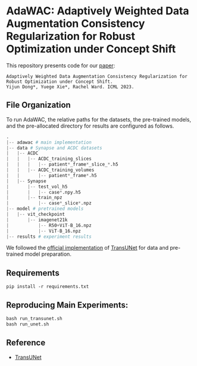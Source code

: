 # AdaWAC: Adaptively Weighted Data Augmentation Consistency Regularization for Robust Optimization under Concept Shift
This repository presents code for our [paper](https://arxiv.org/abs/2210.01891):
```
Adaptively Weighted Data Augmentation Consistency Regularization for Robust Optimization under Concept Shift.
Yijun Dong*, Yuege Xie*, Rachel Ward. ICML 2023.
```


## File Organization
To run AdaWAC, the relative paths for the datasets, the pre-trained models, and the pre-allocated directory for results are configured as follows.

```python
.
|-- adawac # main implementation 
|-- data # Synapse and ACDC datasets
|   |-- ACDC
|   |   |-- ACDC_training_slices
|   |   |   |-- patient*_frame*_slice_*.h5
|   |   |-- ACDC_training_volumes
|   |       |-- patient*_frame*.h5
|   |-- Synapse
|       |-- test_vol_h5
|       |   |-- case*.npy.h5
|       |-- train_npz
|           |-- case*_slice*.npz
|-- model # pretrained models
|   |-- vit_checkpoint
|       |-- imagenet21k
|           |-- R50+ViT-B_16.npz
|           |-- ViT-B_16.npz
|-- results # experiment results
```

We followed the [official implementation](https://github.com/Beckschen/TransUNet) of [TransUNet](https://arxiv.org/abs/2102.04306) for data and pre-trained model preparation.


## Requirements
```
pip install -r requirements.txt
```


## Reproducing Main Experiments:
```python
bash run_transunet.sh
bash run_unet.sh
```


## Reference
* [TransUNet](https://github.com/Beckschen/TransUNet)

